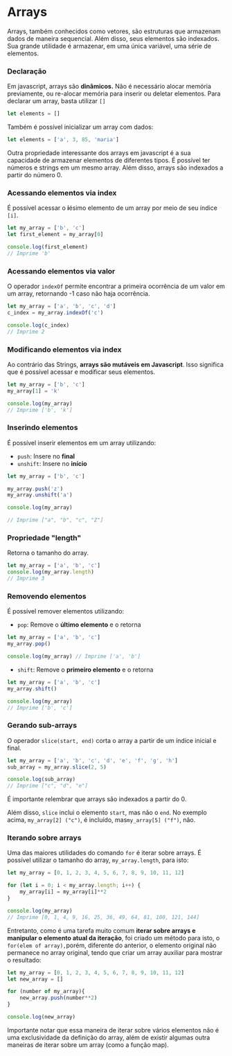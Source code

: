 # Arrays

Arrays, também conhecidos como vetores, são estruturas que armazenam dados de maneira sequencial. Além disso, seus elementos são indexados. Sua grande utilidade é armazenar, em uma única variável, uma série de elementos. 

### Declaração

Em javascript, arrays são **dinâmicos.** Não é necessário alocar memória previamente, ou re-alocar memória para inserir ou deletar elementos. Para declarar um array, basta utilizar `[]`

```javascript
let elements = []
```

Também é possível inicializar um array com dados:

```javascript
let elements = ['a', 3, 85, 'maria']
```

Outra propriedade interessante dos arrays em javascript é a sua capacidade de armazenar elementos de diferentes tipos. É possível ter números e strings em um mesmo array. Além disso, arrays são indexados a partir do número 0. 

### Acessando elementos via index

É possível acessar o **i**ésimo elemento de um array por meio de seu índice `[i]`.

```javascript
let my_array = ['b', 'c']
let first_element = my_array[0]

console.log(first_element)
// Imprime 'b'
```

### Acessando elementos via valor

O operador `indexOf` permite encontrar a primeira ocorrência de um valor em um array, retornando -1 caso não haja ocorrência. 

```javascript
let my_array = ['a', 'b', 'c', 'd']
c_index = my_array.indexOf('c')

console.log(c_index)
// Imprime 2
```

### Modificando elementos via index

Ao contrário das Strings, **arrays são mutáveis em Javascript**. Isso significa que é possível acessar e modificar seus elementos. 

```javascript
let my_array = ['b', 'c']
my_array[1] = 'k'

console.log(my_array)
// Imprime ['b', 'k']
```

### Inserindo elementos

É possível inserir elementos em um array utilizando:

* `push`: Insere no **final**
* `unshift`: Insere no **início**

```javascript
let my_array = ['b', 'c']

my_array.push('z')
my_array.unshift('a')

console.log(my_array)

// Imprime ["a", "b", "c", "Z"]
```

### Propriedade "length"

Retorna o tamanho do array. 

```javascript
let my_array = ['a', 'b', 'c']
console.log(my_array.length)
// Imprime 3
```

### Removendo elementos

É possível remover elementos utilizando:

* `pop`: Remove o **último elemento** e o retorna

```javascript
let my_array = ['a', 'b', 'c']
my_array.pop()

console.log(my_array) // Imprime ['a', 'b']
```

* `shift`: Remove o **primeiro elemento** e o retorna

```javascript
let my_array = ['a', 'b', 'c']
my_array.shift()

console.log(my_array)
// Imprime ['b', 'c']
```

### Gerando sub-arrays

O operador `slice(start, end)` corta o array a partir de um índice inicial e final. 

```javascript
let my_array = ['a', 'b', 'c', 'd', 'e', 'f', 'g', 'h']
sub_array = my_array.slice(2, 5)

console.log(sub_array)
// Imprime ["c", "d", "e"]
```

É importante relembrar que arrays são indexados a partir do 0.

Além disso, `slice` inclui o elemento `start`, mas não o `end`. No exemplo acima, `my_array[2] ("c")`, é incluído, mas`my_array[5] ("f")`, não. 

### Iterando sobre arrays

Uma das maiores utilidades do comando `for` é iterar sobre arrays. É possível utilizar o tamanho do array, `my_array.length`, para isto: 

```javascript
let my_array = [0, 1, 2, 3, 4, 5, 6, 7, 8, 9, 10, 11, 12]

for (let i = 0; i < my_array.length; i++) {
    my_array[i] = my_array[i]**2    
}

console.log(my_array)
// Imprime [0, 1, 4, 9, 16, 25, 36, 49, 64, 81, 100, 121, 144]
```

Entretanto, como é uma tarefa muito comum **iterar sobre arrays e manipular o elemento atual da iteração**, foi criado um método para isto, o `for(elem of array),`porém, diferente do anterior, o elemento original não permanece no array original, tendo que criar um array auxiliar para mostrar o resultado: 

```javascript
let my_array = [0, 1, 2, 3, 4, 5, 6, 7, 8, 9, 10, 11, 12]
let new_array = []

for (number of my_array){
    new_array.push(number**2)
}

console.log(new_array)
```

Importante notar que essa maneira de iterar sobre  vários elementos não é uma exclusividade da definição do array, além de existir algumas outra maneiras de iterar sobre um array \(como a função map\).


